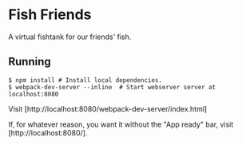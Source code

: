 # Fish Friends

A virtual fishtank for our friends' fish.

## Running
```shell
$ npm install # Install local dependencies.
$ webpack-dev-server --inline  # Start webserver server at localhost:8080
```

Visit [http://localhost:8080/webpack-dev-server/index.html]

If, for whatever reason, you want it without the "App ready" bar, visit [http://localhost:8080/].
